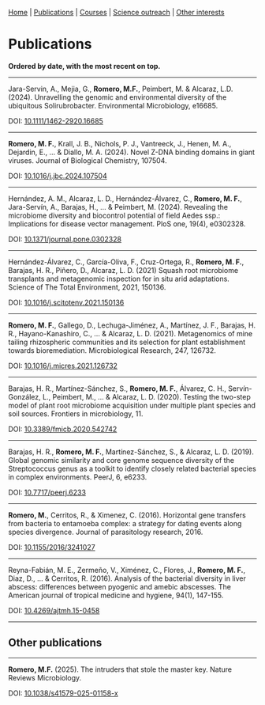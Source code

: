 [Home](https://miferg.github.io)
  | [Publications](https://miferg.github.io/publications)
  | [Courses](https://miferg.github.io/courses)
  | [Science outreach](https://miferg.github.io/outreach)
  | [Other interests](https://miferg.github.io/other)

# Publications

**Ordered by date, with the most recent on top.**

---

Jara-Servin, A., Mejia, G., **Romero, M.F.**, Peimbert, M. & Alcaraz, L.D. (2024). Unravelling the genomic and environmental diversity of the ubiquitous Solirubrobacter. Environmental Microbiology, e16685.

DOI: [10.1111/1462-2920.16685](https://doi.org/10.1111/1462-2920.16685)

---

**Romero, M. F.**, Krall, J. B., Nichols, P. J., Vantreeck, J., Henen, M. A., Dejardin, E., ... & Diallo, M. A. (2024). Novel Z-DNA binding domains in giant viruses. Journal of Biological Chemistry, 107504.

DOI: [10.1016/j.jbc.2024.107504](https://doi.org/10.1016/j.jbc.2024.107504)

---

Hernández, A. M., Alcaraz, L. D., Hernández-Álvarez, C., **Romero, M. F.**, Jara-Servín, A., Barajas, H., ... & Peimbert, M. (2024). Revealing the microbiome diversity and biocontrol potential of field Aedes ssp.: Implications for disease vector management. PloS one, 19(4), e0302328.

DOI: [10.1371/journal.pone.0302328](https://doi.org/10.1371/journal.pone.0302328)

---

Hernández-Álvarez, C., García-Oliva, F., Cruz-Ortega, R., **Romero, M. F.**, Barajas, H. R., Piñero, D., Alcaraz, L. D. (2021) Squash root microbiome transplants and metagenomic inspection for in situ arid adaptations. Science of The Total Environment, 2021, 150136.

DOI: [10.1016/j.scitotenv.2021.150136](https://doi.org/10.1016/j.scitotenv.2021.150136)

---

**Romero, M. F.**, Gallego, D., Lechuga-Jiménez, A., Martínez, J. F., Barajas, H. R., Hayano-Kanashiro, C., ... & Alcaraz, L. D. (2021). Metagenomics of mine tailing rhizospheric communities and its selection for plant establishment towards bioremediation. Microbiological Research, 247, 126732.

DOI: [10.1016/j.micres.2021.126732](https://doi.org/10.1016/j.micres.2021.126732)

---

Barajas, H. R., Martínez-Sánchez, S., **Romero, M. F.**, Álvarez, C. H., Servín-González, L., Peimbert, M., ... & Alcaraz, L. D. (2020). Testing the two-step model of plant root microbiome acquisition under multiple plant species and soil sources. Frontiers in microbiology, 11.

DOI: [10.3389/fmicb.2020.542742](https://doi.org/10.3389/fmicb.2020.542742)

---

Barajas, H. R., **Romero, M. F.**, Martínez-Sánchez, S., & Alcaraz, L. D. (2019). Global genomic similarity and core genome sequence diversity of the Streptococcus genus as a toolkit to identify closely related bacterial species in complex environments. PeerJ, 6, e6233.

DOI: [10.7717/peerj.6233](https://doi.org/10.7717/peerj.6233)

---

**Romero, M.**, Cerritos, R., & Ximenez, C. (2016). Horizontal gene transfers from bacteria to entamoeba complex: a strategy for dating events along species divergence. Journal of parasitology research, 2016.

DOI: [10.1155/2016/3241027](https://doi.org/10.1155/2016/3241027)

---

Reyna-Fabián, M. E., Zermeño, V., Ximénez, C., Flores, J., **Romero, M. F.**, Diaz, D., ... & Cerritos, R. (2016). Analysis of the bacterial diversity in liver abscess: differences between pyogenic and amebic abscesses. The American journal of tropical medicine and hygiene, 94(1), 147-155.

DOI: [10.4269/ajtmh.15-0458](https://doi.org/10.4269/ajtmh.15-0458)

---

## Other publications

---

**Romero, M.F.** (2025).  The intruders that stole the master key. Nature Reviews Microbiology.

DOI: [10.1038/s41579-025-01158-x](https://doi.org/10.1038/s41579-025-01158-x)

